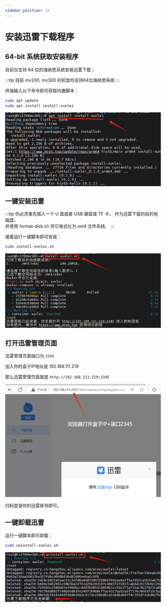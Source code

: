 ```yaml
---
sidebar_position: 12
---
```


# 安装迅雷下载程序

  

## 64-bit 系统获取安装程序

目前仅支持 64 位的海纳思系统安装迅雷下载；    

:::tip
目前 mv200, mv300 的机型均支持64位海纳思系统
:::

终端输入以下命令即可获取内置脚本：  

```bash
sudo apt update
sudo apt install install-xunlei
```

![](./img/xunlei1.jpg)  


## 一键安装迅雷  

:::tip
你必须事先插入一个 U 盘或者 USB 硬盘或 TF 卡， 作为迅雷下载的目的地磁盘。  
并使用 format-disk.sh 将它格式化为 ext4 文件系统、
:::

接着运行一键脚本即可安装：  

```bash
sudo install-xunlei.sh
```

![](./img/xunlei2.jpg)  

## 打开迅雷管理页面

迅雷管理页面端口为 `2345`  

加入你的盒子IP地址是 192.168.111.219  

那么迅雷管理页面就是 `http://192.168.111.219:2345`  

![](./img/xunlei4.jpg)  

扫码登录你的迅雷账号即可。  

## 一键卸载迅雷

运行一键脚本即可卸载：  

```bash
sudo uninstall-xunlei.sh
```

![](./img/xunlei3.jpg)  






